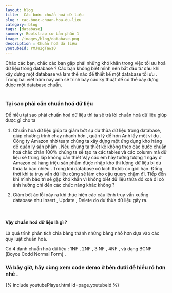 ```yaml
---
layout: blog
title:  Các bước chuẩn hoá dữ liệu 
slug : cac-buoc-chuan-hoa-du-lieu
category: blog
tags: [database]
summery: Bootstrap cơ bản phần 1   
image: /images/blog/database.png
description : Chuẩn hoá dữ liệu
youtubeId: rMJu2gTawz0
---
```


Chào các bạn, chắc các bạn gặp phải những khó khăn trong việc tối ưu hoá dữ liệu trong database ? Các bạn không biết mình nên
bắt đầu từ đâu khi xây dựng một database và làm thế nào để thiết kế một database tối ưu . Trong bài viết hôm nay anh sẽ trình bày
các kỷ thuật để có thể xây dựng được một database chuẩn. 
<br><br>

### Tại sao phải cần chuẩn hoá dữ liệu
Để hiểu tại sao phải chuẩn hoá dữ liệu thì ta sẽ trả lời chuẩn hoá dữ liệu giúp được gì cho ta 
1. Chuẩn hoá dữ liệu giúp ta giảm bớt sự dư thừa dữ liệu trong database, giúp chương trình chaỵ nhanh hơn , quản lý dể hơn
Anh lấy một ví dụ . Công ty Amazon nhờ team chúng ta xây dựng một ứng dụng kho hàng để quản lý sản phẩm . Nếu chúng ta
thiết kế không theo các bước chuẩn hoá chắc chắn 100% chúng ta sẽ tạo ra các tables và các column mà dữ liệu sẽ trùng lặp không cần thiết
Vậy các em hãy tưởng tượng 1 ngày ở Amazon cả hàng triệu sản phẩm được nhập kho thì lượng dữ liệu bị dư thừa là bao nhiêu . 
Trong khi database có kích thước có giới hạn. Đồng thời khi ta truy vấn dữ liệu cũng sẽ làm cho câu query chậm đi. Tiếp đến khi mình bảo trì 
sẽ gặp khó khăn vì không biết dữ liệu thừa đó xoá đi có ảnh hưởng chi đến các chức năng khác không ?

2. Giảm bớt ác lỗi xảy ra khi thực hiện các câu lệnh truy vấn xuống database như Insert , Update , Delete do dư
thừa dữ liệu gây ra.
<br>

#### Vậy chuẩn hoá dữ liệu là gì ?
Là quá trình phân tích chia bảng thành những bảng nhỏ hơn dựa vào các quy luật chuẩn hoá.

Có 4 dạnh  chuẩn hoá dữ liệu  : 1NF , 2NF , 3 NF , 4NF , và dạng BCNF (Boyce Codd Normal Form) .


### Và bây giờ, hãy cùng xem code demo ở bên dưới để hiểu rõ hơn nhé . 
{% include youtubePlayer.html id=page.youtubeId %}